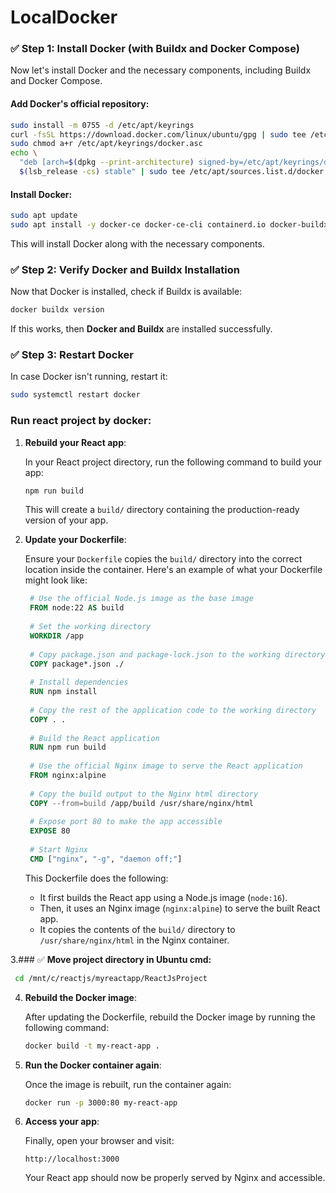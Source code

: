 # LocalDocker

### ✅ **Step 1: Install Docker (with Buildx and Docker Compose)**
Now let's install Docker and the necessary components, including Buildx and Docker Compose.

#### Add Docker's official repository:
```bash
sudo install -m 0755 -d /etc/apt/keyrings
curl -fsSL https://download.docker.com/linux/ubuntu/gpg | sudo tee /etc/apt/keyrings/docker.asc > /dev/null
sudo chmod a+r /etc/apt/keyrings/docker.asc
echo \
  "deb [arch=$(dpkg --print-architecture) signed-by=/etc/apt/keyrings/docker.asc] https://download.docker.com/linux/ubuntu \
  $(lsb_release -cs) stable" | sudo tee /etc/apt/sources.list.d/docker.list > /dev/null
```

#### Install Docker:
```bash
sudo apt update
sudo apt install -y docker-ce docker-ce-cli containerd.io docker-buildx-plugin docker-compose-plugin
```

This will install Docker along with the necessary components.

### ✅ **Step 2: Verify Docker and Buildx Installation**
Now that Docker is installed, check if Buildx is available:
```bash
docker buildx version
```

If this works, then **Docker and Buildx** are installed successfully.

### ✅ **Step 3: Restart Docker**
In case Docker isn't running, restart it:
```bash
sudo systemctl restart docker
```




### Run react project by docker:

1. **Rebuild your React app**:

   In your React project directory, run the following command to build your app:
   ```bash
   npm run build
   ```

   This will create a `build/` directory containing the production-ready version of your app.

2. **Update your Dockerfile**:

   Ensure your `Dockerfile` copies the `build/` directory into the correct location inside the container. Here's an example of what your Dockerfile might look like:

   ```Dockerfile
    # Use the official Node.js image as the base image
    FROM node:22 AS build
    
    # Set the working directory
    WORKDIR /app
    
    # Copy package.json and package-lock.json to the working directory
    COPY package*.json ./
    
    # Install dependencies
    RUN npm install
    
    # Copy the rest of the application code to the working directory
    COPY . .
    
    # Build the React application
    RUN npm run build
    
    # Use the official Nginx image to serve the React application
    FROM nginx:alpine
    
    # Copy the build output to the Nginx html directory
    COPY --from=build /app/build /usr/share/nginx/html
    
    # Expose port 80 to make the app accessible
    EXPOSE 80
    
    # Start Nginx
    CMD ["nginx", "-g", "daemon off;"]

   ```

   This Dockerfile does the following:
   - It first builds the React app using a Node.js image (`node:16`).
   - Then, it uses an Nginx image (`nginx:alpine`) to serve the built React app.
   - It copies the contents of the `build/` directory to `/usr/share/nginx/html` in the Nginx container.

3.### ✅ **Move project directory in Ubuntu cmd:**

```bash
 cd /mnt/c/reactjs/myreactapp/ReactJsProject
```

4. **Rebuild the Docker image**:

   After updating the Dockerfile, rebuild the Docker image by running the following command:
   ```bash
   docker build -t my-react-app .
   ```

5. **Run the Docker container again**:

   Once the image is rebuilt, run the container again:
   ```bash
   docker run -p 3000:80 my-react-app
   ```

6. **Access your app**:

   Finally, open your browser and visit:
   ```
   http://localhost:3000
   ```
   Your React app should now be properly served by Nginx and accessible.
